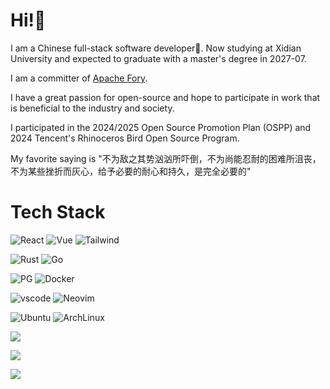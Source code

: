 # Hi!🪽
I am a Chinese full-stack software developer🐹. Now studying at Xidian University and expected to graduate with a master's degree in 2027-07. 

I am a committer of [Apache Fory](https://github.com/apache/fory).

I have a great passion for open-source and hope to participate in work that is beneficial to the industry and society. 

I participated in the 2024/2025 Open Source Promotion Plan (OSPP) and 2024 Tencent's Rhinoceros Bird Open Source Program.

My favorite saying is "不为敌之其势汹汹所吓倒，不为尚能忍耐的困难所沮丧，不为某些挫折而灰心，给予必要的耐心和持久，是完全必要的"

# Tech Stack
![React](https://img.shields.io/badge/React-20232A?style=for-the-badge&logo=react&logoColor=61DAFB)
![Vue](https://img.shields.io/badge/Vue-35495E?style=for-the-badge&logo=vue.js&logoColor=4FC08D)
![Tailwind](https://img.shields.io/badge/Tailwind-38B2AC?style=for-the-badge&logo=tailwind-css&logoColor=white)

![Rust](https://img.shields.io/badge/rust-%23000000.svg?style=for-the-badge&logo=rust&logoColor=white)
![Go](https://img.shields.io/badge/go-%2300ADD8.svg?style=for-the-badge&logo=go&logoColor=white)

![PG](https://img.shields.io/badge/PostgreSQL-316192?style=for-the-badge&logo=postgresql&logoColor=white)
![Docker](https://img.shields.io/badge/docker-%230db7ed.svg?style=for-the-badge&logo=docker&logoColor=white)

![vscode](https://img.shields.io/badge/Visual_Studio_Code-0078D4?style=for-the-badge&logo=visual%20studio%20code&logoColor=white)
![Neovim](https://img.shields.io/badge/NeoVim-%2357A143.svg?&style=for-the-badge&logo=neovim&logoColor=white)

![Ubuntu](https://img.shields.io/badge/Ubuntu-E95420?style=for-the-badge&logo=ubuntu&logoColor=white)
![ArchLinux](https://img.shields.io/badge/Arch_Linux-1793D1?style=for-the-badge&logo=arch-linux&logoColor=white)

![](https://github-readme-stats.vercel.app/api/top-langs/?username=urlyy&layout=compact&bg_color=30,e96443,904e95&title_color=fff&langs_count=10&text_color=fff&hide=html,css,Cython,TypeScript,Jupyter%20notebook,Starlark,scss,less)


<!-- 
徽章来自
https://dev.to/envoy_/150-badges-for-github-pnk
https://ileriayo.github.io/markdown-badges/ 
-->
<!--
<picture>
  <source media="(prefers-color-scheme: dark)" srcset="https://raw.githubusercontent.com/urlyy/urlyy/output/github-contribution-grid-snake-dark.svg">
  <source media="(prefers-color-scheme: light)" srcset="https://raw.githubusercontent.com/urlyy/urlyy/output/github-contribution-grid-snake.svg">
  <img alt="github contribution grid snake animation" src="https://raw.githubusercontent.com/urlyy/urlyy/output/github-contribution-grid-snake.svg">
</picture>
-->
![](https://github-profile-trophy.vercel.app/?username=urlyy&no-frame=true)


![](https://github-readme-stats.vercel.app/api?username=urlyy&show_icons=true&theme=panda&count_private=true)


